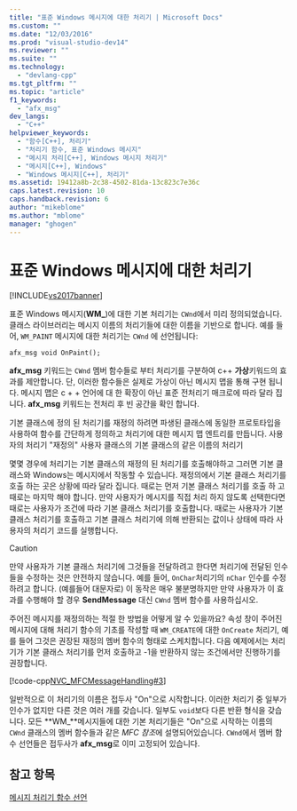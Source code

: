```yaml
---
title: "표준 Windows 메시지에 대한 처리기 | Microsoft Docs"
ms.custom: ""
ms.date: "12/03/2016"
ms.prod: "visual-studio-dev14"
ms.reviewer: ""
ms.suite: ""
ms.technology: 
  - "devlang-cpp"
ms.tgt_pltfrm: ""
ms.topic: "article"
f1_keywords: 
  - "afx_msg"
dev_langs: 
  - "C++"
helpviewer_keywords: 
  - "함수[C++], 처리기"
  - "처리기 함수, 표준 Windows 메시지"
  - "메시지 처리[C++], Windows 메시지 처리기"
  - "메시지[C++], Windows"
  - "Windows 메시지[C++], 처리기"
ms.assetid: 19412a8b-2c38-4502-81da-13c823c7e36c
caps.latest.revision: 10
caps.handback.revision: 6
author: "mikeblome"
ms.author: "mblome"
manager: "ghogen"
---
```

# 표준 Windows 메시지에 대한 처리기
[!INCLUDE[vs2017banner](../assembler/inline/includes/vs2017banner.md)]

표준 Windows 메시지\(**WM\_**\)에 대한 기본 처리기는 `CWnd`에서 미리 정의되었습니다.  클래스 라이브러리는 메시지 이름의 처리기들에 대한 이름을 기반으로 합니다.  예를 들어, `WM_PAINT` 메시지에 대한 처리기는  `CWnd` 에 선언됩니다:  
  
 `afx_msg void OnPaint();`  
  
 **afx\_msg** 키워드는 `CWnd` 멤버 함수들로 부터 처리기를 구분하여 c\+\+ **가상**키워드의 효과를 제안합니다.  단, 이러한 함수들은 실제로 가상이 아닌 메시지 맵을 통해 구현 됩니다.  메시지 맵은 c \+ \+ 언어에 대 한 확장이 아닌 표준 전처리기 매크로에 따라 달라 집니다.  **afx\_msg** 키워드는 전처리 후 빈 공간을 확인 합니다.  
  
 기본 클래스에 정의 된 처리기를 재정의 하려면 파생된 클래스에 동일한 프로토타입을 사용하여 함수를 간단하게 정의하고 처리기에 대한 메시지 맵 엔트리를 만듭니다.  사용자의 처리기 "재정의" 사용자 클래스의 기본 클래스의 같은 이름의 처리기  
  
 몇몇 경우에 처리기는 기본 클래스의 재정의 된 처리기를 호출해야하고 그러면 기본 클래스와 Windows는 메시지에서 작동할 수 있습니다.  재정의에서 기본 클래스 처리기를 호출 하는 곳은 상황에 따라 달라 집니다.  때로는 먼저 기본 클래스 처리기를 호출 하 고 때로는 마지막 해야 합니다.  만약 사용자가 메시지를 직접 처리 하지 않도록 선택한다면 때로는 사용자가 조건에 따라 기본 클래스 처리기를 호출합니다.  때로는 사용자가 기본 클래스 처리기를 호출하고 기본 클래스 처리기에 의해 반환되는 값이나 상태에 따라 사용자의 처리기 코드를 실행합니다.  
  
> [!CAUTION]
>  만약 사용자가 기본 클래스 처리기에 그것들을 전달하려고 한다면 처리기에 전달된 인수들을 수정하는 것은 안전하지 않습니다.  예를 들어, `OnChar`처리기의 `nChar` 인수를 수정하려고  합니다. \(예를들어 대문자로\)  이 동작은 매우 불분명하지만 만약 사용자가 이 효과를 수행해야 할 경우 **SendMessage** 대신 `CWnd` 멤버 함수를 사용하십시오.  
  
 주어진 메시지를 재정의하는 적절 한 방법을 어떻게 알 수 있을까요?  속성 창이 주어진 메시지에 대해 처리기 함수의 기초를 작성할 때 `WM_CREATE`에 대한 `OnCreate` 처리기, 예를 들어 그것은 권장된 재정의 멤버 함수의 형태로 스케치합니다.  다음 예제에서는 처리기가 기본 클래스 처리기를 먼저 호출하고 \-1을 반환하지 않는 조건에서만 진행하기를 권장합니다.  
  
 [!code-cpp[NVC_MFCMessageHandling#3](../mfc/codesnippet/CPP/handlers-for-standard-windows-messages_1.cpp)]  
  
 일반적으로 이 처리기의 이름은 접두사 "On"으로 시작합니다. 이러한 처리기 중 일부가 인수가 없지만 다른 것은 여러 개를 갖습니다.  일부도 `void`보다 다른 반환 형식을 갖습니다.  모든 **WM\_**메시지들에 대한 기본 처리기들은 "On"으로 시작하는 이름의 `CWnd` 클래스의 멤버 함수들과 같은 *MFC 참조*에 설명되어있습니다. `CWnd`에서 멤버 함수 선언들은 접두사가 **afx\_msg**로 이미 고정되어 있습니다.  
  
## 참고 항목  
 [메시지 처리기 함수 선언](../mfc/declaring-message-handler-functions.md)